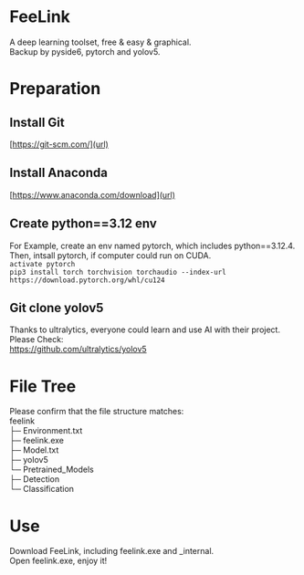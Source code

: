# FeeLink <br/>

A deep learning toolset, free &amp; easy &amp; graphical.<br/>
Backup by pyside6, pytorch and yolov5.<br/>


# Preparation

## Install Git
[https://git-scm.com/](url)<br/>
## Install Anaconda
[https://www.anaconda.com/download](url)<br/>
## Create python==3.12 env
For Example, create an env named pytorch, which includes python==3.12.4.<br/>
Then, intsall pytorch, if computer could run on CUDA.<br/>
`activate pytorch`<br/>
`pip3 install torch torchvision torchaudio --index-url https://download.pytorch.org/whl/cu124`<br/>
## Git clone yolov5
Thanks to ultralytics, everyone could learn and use AI with their project. Please Check:<br/>
[https://github.com/ultralytics/yolov5 ](url)<br/>


# File Tree
Please confirm that the file structure matches:<br/>
feelink<br/>
├─ Environment.txt<br/>
├─ feelink.exe<br/>
├─ Model.txt<br/>
├─ yolov5<br/>
└─ Pretrained_Models<br/>
   ├─ Detection<br/>
   └─ Classification<br/>


# Use<br/>
Download FeeLink, including feelink.exe and _internal.<br/> 
Open feelink.exe, enjoy it!<br/>
